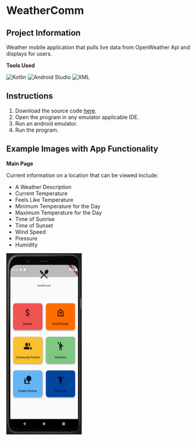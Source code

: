 # WeatherComm

## Project Information

Weather mobile application that pulls live data from OpenWeather Api and displays for users. 


**Tools Used**

![Kotlin](https://img.shields.io/badge/Kotlin-0095D5?&style=for-the-badge&logo=kotlin&logoColor=white)
![Android Studio](https://img.shields.io/badge/Android%20Studio-3DDC84.svg?style=for-the-badge&logo=android-studio&logoColor=white)
![XML](https://img.shields.io/badge/XML-333333?style=for-the-badge&logo=chipperci)



## Instructions

1. Download the source code [here](https://github.com/Jeremy-Mohammed/WeatherComm).
2. Open the program in any emulator applicable IDE.
3. Run an android emulator.
4. Run the program. 



## Example Images with App Functionality

**Main Page**

Current information on a location that can be viewed include:

 * A Weather Description
 * Current Temperature
 * Feels Like Temperature
 * Minimum Temperature for the Day
 * Maximum Temperature for the Day
 * Time of Sunrise
 * Time of Sunset
 * Wind Speed
 * Pressure
 * Humidity
 
 <img src="https://github.com/Jeremy-Mohammed/Food4Cause/blob/main/final_project/food4cause/lib/images/Picture1.jpg" width = "200" height = "480" /><br><br>
